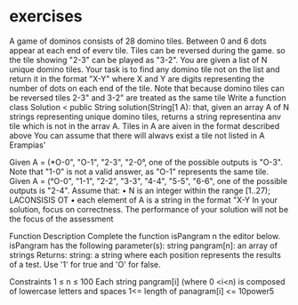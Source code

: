 # exercises

A game of dominos consists of 28 domino tiles. Between 0 and 6 dots appear at each end of everv tile. Tiles can be reversed during the game. so the tile showing "2-3" can be played as "3-2". You are given a list of N unique domino tiles. Your task is to find any domino tile not on the list and return it in the format "X-Y" where X and Y are digits representing the number of dots on each end of the tile. Note that because domino tiles can be reversed tiles 2-3" and 3-2" are treated as the same tile Write a function class Solution < public String solution(String[1 A): that, given an array A of N strings representing unique domino tiles, returns a string representina anv tile which is not in the arrav A. Tiles in A are aiven in the format described above You can assume that there will alwavs exist a tile not listed in A Erampias'

Given A = (*O-0", "O-1", "2-3", "2-0°, one of the possible outputs is "O-3". Note that "1-0" is not a valid answer, as "O-1" represents the same tile. Given A = (°O-0", "1-1", "2-2", "3-3", "4-4", "5-5", "6-6", one of the possible outputs is "2-4". Assume that: • N is an integer within the range [1..27); LACONSISIS OT • each element of A is a string in the format "X-Y In your solution, focus on correctness. The performance of your solution will not be the focus of the assessment


Function Description Complete the function isPangram n the editor below.
isPangram has the following parameter(s):
string pangram[n]: an array of strings 
Returns:
string: a string where each position represents the results of a test. Use '1'
for true and 'O' for false.

Constraints
1 ≤ n ≤ 100
Each string pangram[i] (where 0 <i<n) is composed of lowercase letters and spaces
1<= length of panagram[i] <= 10power5